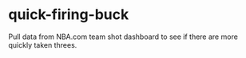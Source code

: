 # quick-firing-buck
Pull data from NBA.com team shot dashboard to see if there are more quickly taken threes.
